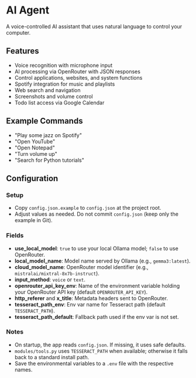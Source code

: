 # AI Agent

A voice-controlled AI assistant that uses natural language to control your computer.

## Features

* Voice recognition with microphone input
* AI processing via OpenRouter with JSON responses
* Control applications, websites, and system functions
* Spotify integration for music and playlists
* Web search and navigation
* Screenshots and volume control
* Todo list access via Google Calendar

## Example Commands

* "Play some jazz on Spotify"
* "Open YouTube"
* "Open Notepad"
* "Turn volume up"
* "Search for Python tutorials"

## Configuration

### Setup

- Copy `config.json.example` to `config.json` at the project root.
- Adjust values as needed. Do not commit `config.json` (keep only the example in Git).

### Fields

- **use_local_model**: `true` to use your local Ollama model; `false` to use OpenRouter.
- **local_model_name**: Model name served by Ollama (e.g., `gemma3:latest`).
- **cloud_model_name**: OpenRouter model identifier (e.g., `mistralai/mixtral-8x7b-instruct`).
- **input_method**: `voice` or `text`.
- **openrouter_api_key_env**: Name of the environment variable holding your OpenRouter API key (default `OPENROUTER_API_KEY`).
- **http_referer** and **x_title**: Metadata headers sent to OpenRouter.
- **tesseract_path_env**: Env var name for Tesseract path (default `TESSERACT_PATH`).
- **tesseract_path_default**: Fallback path used if the env var is not set.

### Notes

- On startup, the app reads `config.json`. If missing, it uses safe defaults.
- `modules/tools.py` uses `TESSERACT_PATH` when available; otherwise it falls back to a standard install path.
- Save the environmental variables to a `.env` file with the respective names.